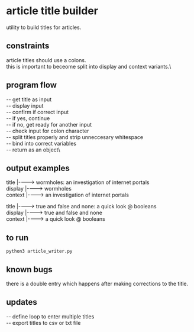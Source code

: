 # article title builder #
utility to build titles for articles. 

## constraints ##
article titles should use a colons.\
this is important to beceome split into display and context variants.\

## program flow ##
-- get title as input\
-- display input\
-- confirm if correct input\
-- if yes, continue\
-- if no, get ready for another input\
-- check input for colon character\
-- split titles properly and strip unneccesary whitespace\
-- bind into correct variables\
-- return as an object\

## output examples ##
title     |----> wormholes: an investigation of internet portals\
display   |----> wormholes\
context   |----> an investigation of internet portals

title     |----> true and false and none: a quick look @ booleans\
display   |----> true and false and none\
context   |----> a quick look @ booleans

## to run ##
`python3 article_writer.py`

## known bugs ##
there is a double entry which happens after making corrections to the title.

## updates ##
-- define loop to enter multiple titles\
-- export titles to csv or txt file
